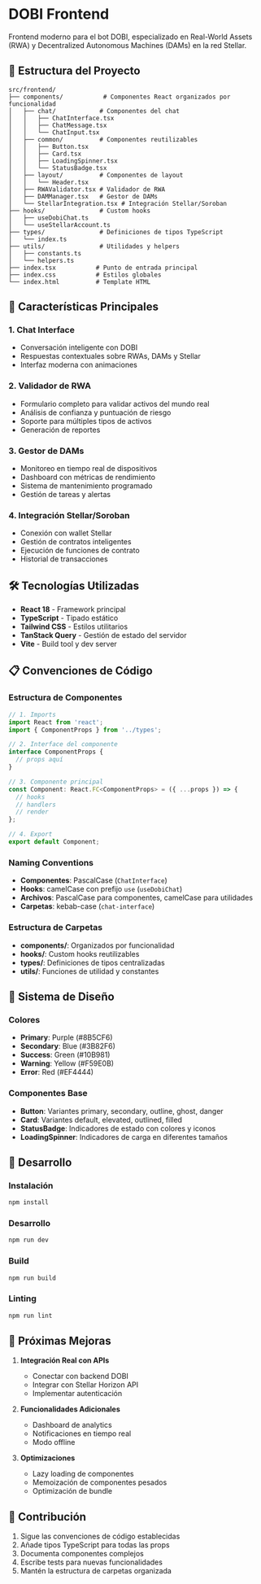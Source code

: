 # DOBI Frontend

Frontend moderno para el bot DOBI, especializado en Real-World Assets (RWA) y Decentralized Autonomous Machines (DAMs) en la red Stellar.

## 📁 Estructura del Proyecto

```
src/frontend/
├── components/           # Componentes React organizados por funcionalidad
│   ├── chat/            # Componentes del chat
│   │   ├── ChatInterface.tsx
│   │   ├── ChatMessage.tsx
│   │   └── ChatInput.tsx
│   ├── common/          # Componentes reutilizables
│   │   ├── Button.tsx
│   │   ├── Card.tsx
│   │   ├── LoadingSpinner.tsx
│   │   └── StatusBadge.tsx
│   ├── layout/          # Componentes de layout
│   │   └── Header.tsx
│   ├── RWAValidator.tsx # Validador de RWA
│   ├── DAMManager.tsx   # Gestor de DAMs
│   └── StellarIntegration.tsx # Integración Stellar/Soroban
├── hooks/               # Custom hooks
│   ├── useDobiChat.ts
│   └── useStellarAccount.ts
├── types/               # Definiciones de tipos TypeScript
│   └── index.ts
├── utils/               # Utilidades y helpers
│   ├── constants.ts
│   └── helpers.ts
├── index.tsx           # Punto de entrada principal
├── index.css           # Estilos globales
└── index.html          # Template HTML
```

## 🎯 Características Principales

### 1. **Chat Interface**
- Conversación inteligente con DOBI
- Respuestas contextuales sobre RWAs, DAMs y Stellar
- Interfaz moderna con animaciones

### 2. **Validador de RWA**
- Formulario completo para validar activos del mundo real
- Análisis de confianza y puntuación de riesgo
- Soporte para múltiples tipos de activos
- Generación de reportes

### 3. **Gestor de DAMs**
- Monitoreo en tiempo real de dispositivos
- Dashboard con métricas de rendimiento
- Sistema de mantenimiento programado
- Gestión de tareas y alertas

### 4. **Integración Stellar/Soroban**
- Conexión con wallet Stellar
- Gestión de contratos inteligentes
- Ejecución de funciones de contrato
- Historial de transacciones

## 🛠️ Tecnologías Utilizadas

- **React 18** - Framework principal
- **TypeScript** - Tipado estático
- **Tailwind CSS** - Estilos utilitarios
- **TanStack Query** - Gestión de estado del servidor
- **Vite** - Build tool y dev server

## 📋 Convenciones de Código

### Estructura de Componentes
```typescript
// 1. Imports
import React from 'react';
import { ComponentProps } from '../types';

// 2. Interface del componente
interface ComponentProps {
  // props aquí
}

// 3. Componente principal
const Component: React.FC<ComponentProps> = ({ ...props }) => {
  // hooks
  // handlers
  // render
};

// 4. Export
export default Component;
```

### Naming Conventions
- **Componentes**: PascalCase (`ChatInterface`)
- **Hooks**: camelCase con prefijo `use` (`useDobiChat`)
- **Archivos**: PascalCase para componentes, camelCase para utilidades
- **Carpetas**: kebab-case (`chat-interface`)

### Estructura de Carpetas
- **components/**: Organizados por funcionalidad
- **hooks/**: Custom hooks reutilizables
- **types/**: Definiciones de tipos centralizadas
- **utils/**: Funciones de utilidad y constantes

## 🎨 Sistema de Diseño

### Colores
- **Primary**: Purple (#8B5CF6)
- **Secondary**: Blue (#3B82F6)
- **Success**: Green (#10B981)
- **Warning**: Yellow (#F59E0B)
- **Error**: Red (#EF4444)

### Componentes Base
- **Button**: Variantes primary, secondary, outline, ghost, danger
- **Card**: Variantes default, elevated, outlined, filled
- **StatusBadge**: Indicadores de estado con colores y iconos
- **LoadingSpinner**: Indicadores de carga en diferentes tamaños

## 🔧 Desarrollo

### Instalación
```bash
npm install
```

### Desarrollo
```bash
npm run dev
```

### Build
```bash
npm run build
```

### Linting
```bash
npm run lint
```

## 📝 Próximas Mejoras

1. **Integración Real con APIs**
   - Conectar con backend DOBI
   - Integrar con Stellar Horizon API
   - Implementar autenticación

2. **Funcionalidades Adicionales**
   - Dashboard de analytics
   - Notificaciones en tiempo real
   - Modo offline

3. **Optimizaciones**
   - Lazy loading de componentes
   - Memoización de componentes pesados
   - Optimización de bundle

## 🤝 Contribución

1. Sigue las convenciones de código establecidas
2. Añade tipos TypeScript para todas las props
3. Documenta componentes complejos
4. Escribe tests para nuevas funcionalidades
5. Mantén la estructura de carpetas organizada
